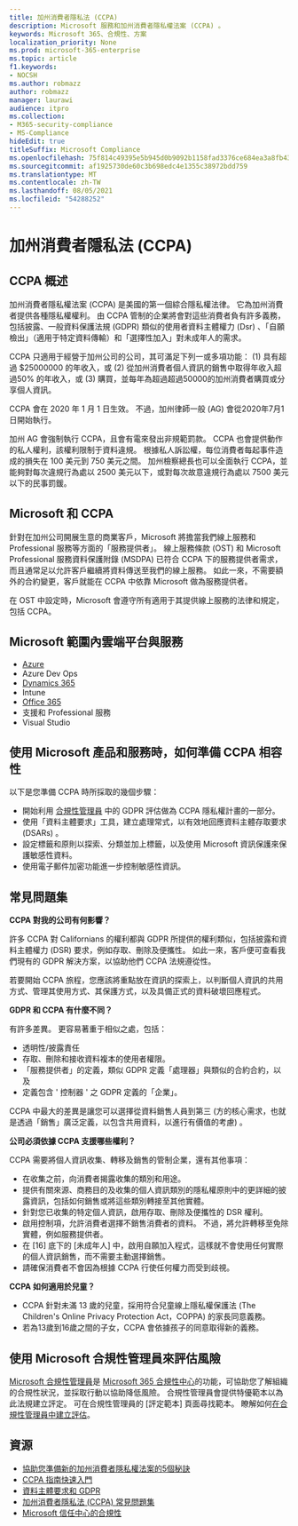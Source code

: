 ```yaml
---
title: 加州消費者隱私法 (CCPA)
description: Microsoft 服務和加州消費者隱私權法案 (CCPA) 。
keywords: Microsoft 365、合規性、方案
localization_priority: None
ms.prod: microsoft-365-enterprise
ms.topic: article
f1.keywords:
- NOCSH
ms.author: robmazz
author: robmazz
manager: laurawi
audience: itpro
ms.collection:
- M365-security-compliance
- MS-Compliance
hideEdit: true
titleSuffix: Microsoft Compliance
ms.openlocfilehash: 75f814c49395e5b945d0b9092b1158fad3376ce684ea3a8fb43115d51fe6bba5
ms.sourcegitcommit: af1925730de60c3b698edc4e1355c38972bdd759
ms.translationtype: MT
ms.contentlocale: zh-TW
ms.lasthandoff: 08/05/2021
ms.locfileid: "54288252"
---
```

# <a name="california-consumer-privacy-act-ccpa"></a>加州消費者隱私法 (CCPA)

## <a name="ccpa-overview"></a>CCPA 概述

加州消費者隱私權法案 (CCPA) 是美國的第一個綜合隱私權法律。 它為加州消費者提供各種隱私權權利。  由 CCPA 管制的企業將會對這些消費者負有許多義務，包括披露、一般資料保護法規 (GDPR) 類似的使用者資料主體權力 (Dsr) 、「自願檢出」（適用于特定資料傳輸）和「選擇性加入」對未成年人的需求。

CCPA 只適用于經營于加州公司的公司，其可滿足下列一或多項功能： (1) 具有超過 $25000000 的年收入，或 (2) 從加州消費者個人資訊的銷售中取得年收入超過50% 的年收入，或 (3) 購買，並每年為超過超過50000的加州消費者購買或分享個人資訊。

CCPA 會在 2020 年 1 月 1 日生效。 不過，加州律師一般 (AG) 會從2020年7月1日開始執行。

加州 AG 會強制執行 CCPA，且會有電來發出非規範罰款。 CCPA 也會提供動作的私人權利，該權利限制于資料違規。 根據私人訴訟權，每位消費者每起事件造成的損失在 100 美元到 750 美元之間。 加州檢察總長也可以全面執行 CCPA，並能夠對每次違規行為處以 2500 美元以下，或對每次故意違規行為處以 7500 美元以下的民事罰鍰。

## <a name="microsoft-and-the-ccpa"></a>Microsoft 和 CCPA

針對在加州公司開展生意的商業客戶，Microsoft 將擔當我們線上服務和 Professional 服務等方面的「服務提供者」。  線上服務條款 (OST) 和 Microsoft Professional 服務資料保護附錄 (MSDPA) 已符合 CCPA 下的服務提供者需求，而且通常足以允許客戶繼續將資料傳送至我們的線上服務。 如此一來，不需要額外的合約變更，客戶就能在 CCPA 中依靠 Microsoft 做為服務提供者。

在 OST 中設定時，Microsoft 會遵守所有適用于其提供線上服務的法律和規定，包括 CCPA。  

## <a name="microsoft-in-scope-cloud-platforms--services"></a>Microsoft 範圍內雲端平台與服務

- [Azure](https://aka.ms/AzureCompliance)
- Azure Dev Ops
- [Dynamics 365](https://aka.ms/d365-compliance-list)
- Intune
- [Office 365](https://aka.ms/o365-compliance-framework)
- 支援和 Professional 服務
- Visual Studio

## <a name="how-you-can-prepare-for-your-ccpa-compliance-when-using-microsoft-products-and-services"></a>使用 Microsoft 產品和服務時，如何準備 CCPA 相容性

以下是您準備 CCPA 時所採取的幾個步驟：

- 開始利用 [合規性管理員](/microsoft-365/compliance/compliance-manager) 中的 GDPR 評估做為 CCPA 隱私權計畫的一部分。
- 使用「資料主體要求」工具，建立處理常式，以有效地回應資料主體存取要求 (DSARs) 。
- 設定標籤和原則以探索、分類並加上標籤，以及使用 Microsoft 資訊保護來保護敏感性資料。
- 使用電子郵件加密功能進一步控制敏感性資訊。

## <a name="frequently-asked-questions"></a>常見問題集

**CCPA 對我的公司有何影響？**

許多 CCPA 對 Californians 的權利都與 GDPR 所提供的權利類似，包括披露和資料主體權力 (DSR) 要求，例如存取、刪除及便攜性。 如此一來，客戶便可查看我們現有的 GDPR 解決方案，以協助他們 CCPA 法規遵從性。

若要開始 CCPA 旅程，您應該將重點放在資訊的探索上，以判斷個人資訊的共用方式、管理其使用方式、其保護方式，以及具備正式的資料破壞回應程式。

**GDPR 和 CCPA 有什麼不同？**

有許多差異。 更容易著重于相似之處，包括：

- 透明性/披露責任
- 存取、刪除和接收資料複本的使用者權限。
- 「服務提供者」的定義，類似 GDPR 定義「處理器」與類似的合約合約，以及
- 定義包含 ' 控制器 ' 之 GDPR 定義的「企業」。

CCPA 中最大的差異是讓您可以選擇從資料銷售人員到第三 (方的核心需求，也就是透過「銷售」廣泛定義，以包含共用資料，以進行有價值的考慮) 。

**公司必須依據 CCPA 支援哪些權利？**

CCPA 需要將個人資訊收集、轉移及銷售的管制企業，還有其他事項：

- 在收集之前，向消費者揭露收集的類別和用途。
- 提供有關來源、商務目的及收集的個人資訊類別的隱私權原則中的更詳細的披露資訊，包括如何銷售或將這些類別轉接至其他實體。
- 針對您已收集的特定個人資訊，啟用存取、刪除及便攜性的 DSR 權利。
- 啟用控制項，允許消費者選擇不銷售消費者的資料。 不過，將允許轉移至免除實體，例如服務提供者。
- 在 [16] 底下的 [未成年人] 中，啟用自願加入程式，這樣就不會使用任何實際的個人資訊銷售，而不需要主動選擇銷售。
- 請確保消費者不會因為根據 CCPA 行使任何權力而受到歧視。

**CCPA 如何適用於兒童？**

- CCPA 針對未滿 13 歲的兒童，採用符合兒童線上隱私權保護法 (The Children's Online Privacy Protection Act，COPPA) 的家長同意義務。
- 若為13歲到16歲之間的子女，CCPA 會依據孩子的同意取得新的義務。

## <a name="use-microsoft-compliance-manager-to-assess-your-risk"></a>使用 Microsoft 合規性管理員來評估風險

[Microsoft 合規性管理員](/microsoft-365/compliance/compliance-manager)是 [Microsoft 365 合規性中心](/microsoft-365/compliance/microsoft-365-compliance-center)的功能，可協助您了解組織的合規性狀況，並採取行動以協助降低風險。 合規性管理員會提供特優範本以為此法規建立評定。 可在合規性管理員的 [評定範本] 頁面尋找範本。 瞭解如何[在合規性管理員中建立評估](/microsoft-365/compliance/compliance-manager-assessments)。

## <a name="resources"></a>資源

- [協助您準備新的加州消費者隱私權法案的5個秘訣](https://aka.ms/M365ComplianceBlog_RSA)
- [CCPA 指南快速入門](https://info.microsoft.com/ww-landing-Five-tips-to-help-you-prepare-for-the-California-Consumer-Privacy-Act.html)
- [資料主體要求和 GDPR](gdpr-data-subject-requests.md)
- [加州消費者隱私法 (CCPA) 常見問題集](ccpa-faq.yml)
- [Microsoft 信任中心的合規性](https://www.microsoft.com/trust-center/compliance/compliance-overview)
